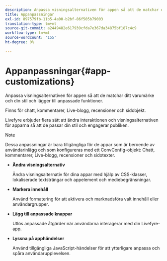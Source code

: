 ```yaml
---
description: Anpassa visningsalternativen för appen så att de matchar ditt varumärke och din stil och lägger till anpassade funktioner.
title: Appanpassningar
exl-id: 897579fb-11b5-4a00-b2bf-86f505b79003
translation-type: tm+mt
source-git-commit: a2449482e617939cfda7e367da34875bf187c4c9
workflow-type: tm+mt
source-wordcount: '155'
ht-degree: 0%

---
```


# Appanpassningar{#app-customizations}

Anpassa visningsalternativen för appen så att de matchar ditt varumärke och din stil och lägger till anpassade funktioner.

Finns för chatt, kommentarer, Live-blogg, recensioner och sidobjekt.

Livefyre erbjuder flera sätt att ändra interaktionen och visningsalternativen för apparna så att de passar din stil och engagerar publiken.

>[!NOTE]
>
>Dessa anpassningar är bara tillgängliga för de appar som är beroende av användarinlägg och som konfigureras med ett ConvConfig-objekt: Chatt, kommentarer, Live-blogg, recensioner och sidotexter.

* **Ändra visningsalternativ**

   Ändra visningsalternativ för dina appar med hjälp av CSS-klasser, lokaliserade textsträngar och appelement och mediebegränsningar.

* **Markera innehåll**

   Använd formatering för att aktivera och marknadsföra valt innehåll eller användargrupper.

* **Lägg till anpassade knappar**

   Utlös anpassade åtgärder när användarna interagerar med din Livefyre-app.

* **Lyssna på apphändelser**

   Använd tillgängliga JavaScript-händelser för att ytterligare anpassa och spåra användarupplevelsen.
